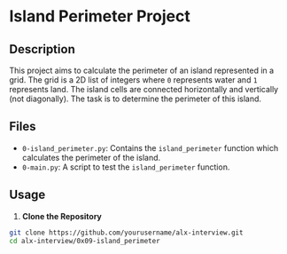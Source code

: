 # Island Perimeter Project

## Description

This project aims to calculate the perimeter of an island represented in a grid. The grid is a 2D list of integers where `0` represents water and `1` represents land. The island cells are connected horizontally and vertically (not diagonally). The task is to determine the perimeter of this island.

## Files

- `0-island_perimeter.py`: Contains the `island_perimeter` function which calculates the perimeter of the island.
- `0-main.py`: A script to test the `island_perimeter` function.

## Usage

1. **Clone the Repository**

```bash
git clone https://github.com/yourusername/alx-interview.git
cd alx-interview/0x09-island_perimeter

